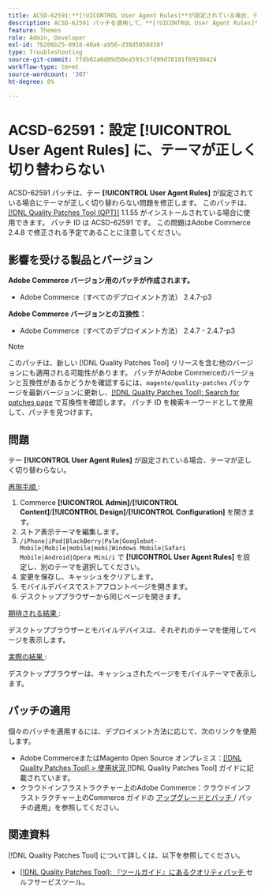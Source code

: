 ```yaml
---
title: ACSD-62591:**[!UICONTROL User Agent Rules]**が設定されている場合、テーマが切り替わらない
description: ACSD-62591 パッチを適用して、**[!UICONTROL User Agent Rules]**が設定されている場合にテーマが正しく切り替わらないAdobe Commerceの問題を修正してください。
feature: Themes
role: Admin, Developer
exl-id: 7b206b25-8918-40a6-a956-d38d5058d38f
type: Troubleshooting
source-git-commit: 7fdb02a6d89d50ea593c5fd99d78101f89198424
workflow-type: tm+mt
source-wordcount: '307'
ht-degree: 0%

---
```


# ACSD-62591：設定 [!UICONTROL User Agent Rules] に、テーマが正しく切り替わらない

ACSD-62591 パッチは、テー **[!UICONTROL User Agent Rules]** が設定されている場合にテーマが正しく切り替わらない問題を修正します。 このパッチは、[[!DNL Quality Patches Tool (QPT)]](/help/tools/quality-patches-tool/quality-patches-tool-to-self-serve-quality-patches.md) 1.1.55 がインストールされている場合に使用できます。 パッチ ID は ACSD-62591 です。 この問題はAdobe Commerce 2.4.8 で修正される予定であることに注意してください。

## 影響を受ける製品とバージョン

**Adobe Commerce バージョン用のパッチが作成されます。**
* Adobe Commerce（すべてのデプロイメント方法） 2.4.7-p3

**Adobe Commerce バージョンとの互換性：**
* Adobe Commerce（すべてのデプロイメント方法） 2.4.7 - 2.4.7-p3

>[!NOTE]
>
>このパッチは、新しい [!DNL Quality Patches Tool] リリースを含む他のバージョンにも適用される可能性があります。 パッチがAdobe Commerceのバージョンと互換性があるかどうかを確認するには、`magento/quality-patches` パッケージを最新バージョンに更新し、[[!DNL Quality Patches Tool]: Search for patches page](https://experienceleague.adobe.com/tools/commerce-quality-patches/index.html) で互換性を確認します。 パッチ ID を検索キーワードとして使用して、パッチを見つけます。

## 問題

テー **[!UICONTROL User Agent Rules]** が設定されている場合、テーマが正しく切り替わらない。

<u> 再現手順 </u>:

1. Commerce **[!UICONTROL Admin]**/**[!UICONTROL Content]**/**[!UICONTROL Design]**/**[!UICONTROL Configuration]** を開きます。
1. ストア表示テーマを編集します。
1. `/iPhone|iPod|BlackBerry|Palm|Googlebot-Mobile|Mobile|mobile|mobi|Windows Mobile|Safari Mobile|Android|Opera Mini/i` で **[!UICONTROL User Agent Rules]** を設定し、別のテーマを選択してください。
1. 変更を保存し、キャッシュをクリアします。
1. モバイルデバイスでストアフロントページを開きます。
1. デスクトップブラウザーから同じページを開きます。

<u> 期待される結果 </u>:

デスクトップブラウザーとモバイルデバイスは、それぞれのテーマを使用してページを表示します。

<u> 実際の結果 </u>:

デスクトップブラウザーは、キャッシュされたページをモバイルテーマで表示します。

## パッチの適用

個々のパッチを適用するには、デプロイメント方法に応じて、次のリンクを使用します。

* Adobe CommerceまたはMagento Open Source オンプレミス：[[!DNL Quality Patches Tool] > 使用状況 ](/help/tools/quality-patches-tool/usage.md) [!DNL Quality Patches Tool] ガイドに記載されています。
* クラウドインフラストラクチャー上のAdobe Commerce：クラウドインフラストラクチャー上のCommerce ガイドの [ アップグレードとパッチ ](https://experienceleague.adobe.com/docs/commerce-cloud-service/user-guide/develop/upgrade/apply-patches.html)/ パッチの適用」を参照してください。


## 関連資料

[!DNL Quality Patches Tool] について詳しくは、以下を参照してください。

* [[!DNL Quality Patches Tool]: 『ツールガイド』にあるクオリティパッチ ](/help/tools/quality-patches-tool/quality-patches-tool-to-self-serve-quality-patches.md) セルフサービスツール。

